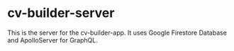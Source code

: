 # cv-builder-server
This is the server for the cv-builder-app. It uses Google Firestore Database and ApolloServer for GraphQL.
